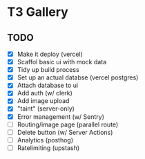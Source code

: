 # T3 Gallery

## TODO

- [x] Make it deploy (vercel)
- [x] Scaffol basic ui with mock data
- [x] Tidy up build process
- [x] Set up an actual databse (vercel postgres)
- [x] Attach database to ui
- [x] Add auth (w/ clerk)
- [x] Add image upload
- [x] "taint" (server-only)
- [x] Error management (w/ Sentry)
- [ ] Routing/image page (parallel route)
- [ ] Delete button (w/ Server Actions)
- [ ] Analytics (posthog)
- [ ] Ratelimiting (upstash)